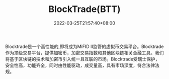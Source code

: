 ﻿---
weight: 
title: "BlockTrade(BTT)"
description: "Blocktrade是一个高性能的,即将成为MiFID II监管的虚拟币交易平台"
date: 2022-03-25T21:57:40+08:00
lastmod: 2022-03-25T16:45:40+08:00
draft: false
authors: ["Metabd"]
featuredImage: "blocktradebtt.webp"
link: ""
tags: ["数字代币","BlockTrade(BTT)"]
categories: ["navigation"]
navigation: ["数字代币"]
lightgallery: true
toc: true
pinned: false
recommend: false
recommend1: false
---
Blocktrade是一个高性能的,即将成为MiFID II监管的虚拟币交易平台。Blocktrade作为顶级交易平台，提供加密币，加密交易指数和其他区块链相关金融工具。我们将基于区块链的技术和加密币引入统一且互联的市场。Blocktrade受瑞士保护，安全性高，功能齐全，同时由性能驱动，成交量高，具有市场深度，符合法律法规。
